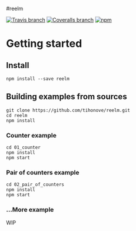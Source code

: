 #reelm

[![Travis branch](https://img.shields.io/travis/tihonove/reelm/develop.svg?maxAge=2592000&style=flat-square)](traivs) [![Coveralls branch](https://img.shields.io/coveralls/tihonove/reelm/develop.svg?maxAge=2592000&style=flat-square)](coveralls) [![npm](https://img.shields.io/npm/v/reelm.svg?maxAge=2592000&style=flat-square)](npm)

# Getting started

## Install

```
npm install --save reelm
```

## Building examples from sources

```
git clone https://github.com/tihonove/reelm.git
cd reelm
npm install
```

### Counter example

```
cd 01_counter
npm install
npm start
```

### Pair of counters example

```
cd 02_pair_of_counters
npm install
npm start
```

### ...More example
WIP
